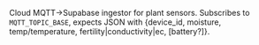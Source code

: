 Cloud MQTT→Supabase ingestor for plant sensors.
Subscribes to `MQTT_TOPIC_BASE`, expects JSON with {device_id, moisture, temp/temperature, fertility|conductivity|ec, [battery?]}.
